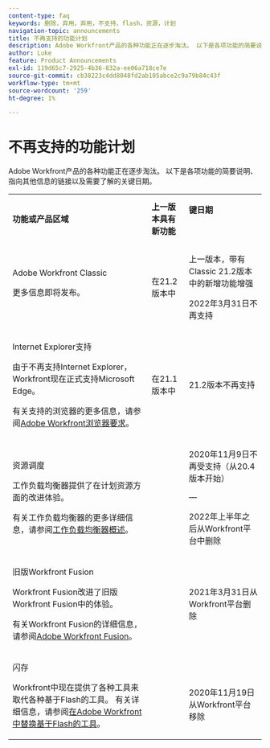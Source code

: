 ```yaml
---
content-type: faq
keywords: 删除，弃用，弃用，不支持，flash，资源，计划
navigation-topic: announcements
title: 不再支持的功能计划
description: Adobe Workfront产品的各种功能正在逐步淘汰。 以下是各项功能的简要说明、指向其他信息的链接以及需要了解的关键日期。
author: Luke
feature: Product Announcements
exl-id: 119d65c7-2925-4b36-832a-ee06a718ce7e
source-git-commit: cb38223c4dd8048fd2ab105abce2c9a79b84c43f
workflow-type: tm+mt
source-wordcount: '259'
ht-degree: 1%

---
```


# 不再支持的功能计划

Adobe Workfront产品的各种功能正在逐步淘汰。 以下是各项功能的简要说明、指向其他信息的链接以及需要了解的关键日期。

<table style="table-layout:auto"> 
 <col> 
 <col data-mc-conditions=""> 
 <col> 
 <tbody> 
  <tr> 
   <td><b>功能或产品区域</b></td> 
   <td><strong>上一版本具有新功能</strong> </td> 
   <td> <p rowspan="2"><strong>键日期</strong> </p> <p rowspan="2"> </p> </td> 
  </tr> 
  <tr data-mc-conditions=""> 
   <td>Adobe Workfront Classic <p style="font-weight: normal;">更多信息即将发布。</p> </td> 
   <td>在21.2版本中</td> 
   <td> <p>上一版本，带有Classic 21.2版本中的新增功能增强</p> <p>2022年3月31日不再支持</p> </td> 
  </tr> 
  <tr data-mc-conditions=""> 
   <td> <p>Internet Explorer支持</p> <p>由于不再支持Internet Explorer，Workfront现在正式支持Microsoft Edge。 </p> <p>有关支持的浏览器的更多信息，请参阅<a href="../../workfront-basics/workfront-browser-requirements.md" class="MCXref xref">Adobe Workfront浏览器要求</a>。</p> </td> 
   <td>在21.1版本中</td> 
   <td>21.2版本不再支持</td> 
  </tr> 
  <tr> 
   <td> <p>资源调度</p> <p>工作负载均衡器提供了在计划资源方面的改进体验。</p> <p>有关工作负载均衡器的更多详细信息，请参阅<a href="../../resource-mgmt/workload-balancer/overview-workload-balancer.md">工作负载均衡器概述</a>。</p> </td> 
   <td> </td> 
   <td> <p>2020年11月9日不再受支持（从20.4版本开始）</p> <p>—</p> <p>2022年上半年之后从Workfront平台中删除</p> </td> 
  </tr> 
  <tr> 
   <td> <p>旧版Workfront Fusion</p> <p>Workfront Fusion改进了旧版Workfront Fusion中的体验。</p> <p>有关Workfront Fusion的详细信息，请参阅<a href="https://experienceleague.adobe.com/zh-hans/docs/workfront-fusion/using/home">Adobe Workfront Fusion</a>。</p> </td> 
   <td> </td> 
   <td>2021年3月31日从Workfront平台删除</td> 
  </tr> 
  <tr> 
   <td> <p>闪存</p> <p>Workfront中现在提供了各种工具来取代各种基于Flash的工具。 有关详细信息，请参阅<a href="../../product-announcements/announcements/announcement-archive/replace-flash-tools.md" class="MCXref xref">在Adobe Workfront中替换基于Flash的工具</a>。</p> </td> 
   <td> </td> 
   <td> <p> </p> <p>2020年11月19日从Workfront平台移除</p> </td> 
  </tr> <!--
   <tr data-mc-conditions="QuicksilverOrClassic.Draft mode"> 
    <td> <p>Enhanced Authentication 1.0</p> <p>The method of migrating to the new Enhanced Authentication 2.0 depends on whether you are using Legacy Authentication or Enhanced Authentication 1.0. For more information, see <a href="../../administration-and-setup/manage-workfront/security/get-started-enhanced-authentication.md" class="MCXref xref">Enhanced Authentication overview</a>.</p> </td> 
    <td>&nbsp;</td> 
    <td>2021</td> 
   </tr>
  --> <!--
   <tr data-mc-conditions="QuicksilverOrClassic.Draft mode"> 
    <td> <p>Allowlist updates </p> <!--
      <p data-mc-conditions="QuicksilverOrClassic.Draft mode">Split</p>
     --> <!--
      <p data-mc-conditions="QuicksilverOrClassic.Draft mode">Email Service updated (MailGun)</p>
     --> </td>

</tr>

</tbody> 
</table>
